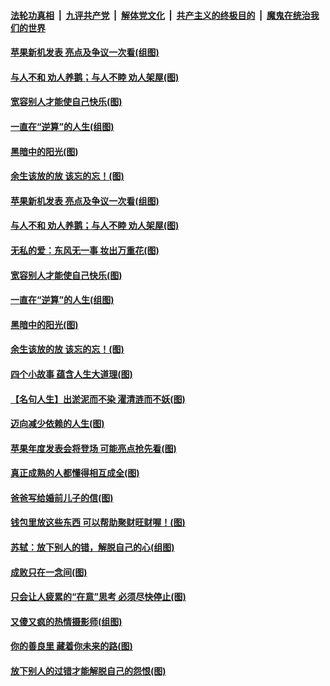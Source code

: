 ####  [法轮功真相](../../../../basic/blob/master/README.md?t=09110800) &nbsp;|&nbsp; [九评共产党](../../../../9ping.md/blob/master/README.md?t=09110800) &nbsp;|&nbsp; [解体党文化](../../../../jtdwh.md/blob/master/README.md?t=09110800)  &nbsp;|&nbsp; [共产主义的终极目的](../../../../gczydzjmd.md/blob/master/README.md?t=09110800) &nbsp;|&nbsp; [魔鬼在统治我们的世界](../../../../mgztzwmdsj.md/blob/master/README.md?t=09110800) 

#### [苹果新机发表 亮点及争议一次看(组图)](../pages/p8/906967.md?t=09110800) 

#### [与人不和 劝人养鹅；与人不睦 劝人架屋(图)](../pages/p8/906905.md?t=09110800) 

#### [宽容别人才能使自己快乐(图)](../pages/p8/906553.md?t=09110800) 

#### [一直在“逆算”的人生(组图)](../pages/p8/906796.md?t=09110800) 

#### [黑暗中的阳光(图)](../pages/p8/904616.md?t=09110800) 

#### [余生该放的放 该忘的忘！(图)](../pages/p8/906090.md?t=09110800) 

#### [苹果新机发表 亮点及争议一次看(组图)](../pages/p8/906967.md?t=09110800) 

#### [与人不和 劝人养鹅；与人不睦 劝人架屋(图)](../pages/p8/906905.md?t=09110800) 

#### [无私的爱：东风无一事 妆出万重花(图)](../pages/p8/906862.md?t=09110800) 

#### [宽容别人才能使自己快乐(图)](../pages/p8/906553.md?t=09110800) 

#### [一直在“逆算”的人生(组图)](../pages/p8/906796.md?t=09110800) 

#### [黑暗中的阳光(图)](../pages/p8/904616.md?t=09110800) 

#### [余生该放的放 该忘的忘！(图)](../pages/p8/906090.md?t=09110800) 

#### [四个小故事 蕴含人生大道理(图)](../pages/p8/906252.md?t=09110800) 

#### [【名句人生】出淤泥而不染 濯清涟而不妖(图)](../pages/p8/906444.md?t=09110800) 

#### [迈向减少依赖的人生(图)](../pages/p8/906794.md?t=09110800) 

#### [苹果年度发表会将登场 可能亮点抢先看(图)](../pages/p8/906649.md?t=09110800) 

#### [真正成熟的人都懂得相互成全(图)](../pages/p8/906442.md?t=09110800) 

#### [爸爸写给婚前儿子的信(图)](../pages/p8/905680.md?t=09110800) 

#### [钱包里放这些东西 可以帮助聚财旺财喔！(图)](../pages/p8/906544.md?t=09110800) 

#### [苏轼：放下别人的错，解脱自己的心(组图)](../pages/p8/906304.md?t=09110800) 

#### [成败只在一念间(图)](../pages/p8/906079.md?t=09110800) 

#### [只会让人疲累的“在意”思考 必须尽快停止(图)](../pages/p8/906648.md?t=09110800) 

#### [又傻又疯的热情摄影师(组图)](../pages/p8/906543.md?t=09110800) 

#### [你的善良里 藏着你未来的路(图)](../pages/p8/906636.md?t=09110800) 

#### [放下别人的过错才能解脱自己的怨恨(图)](../pages/p8/906302.md?t=09110800) 

